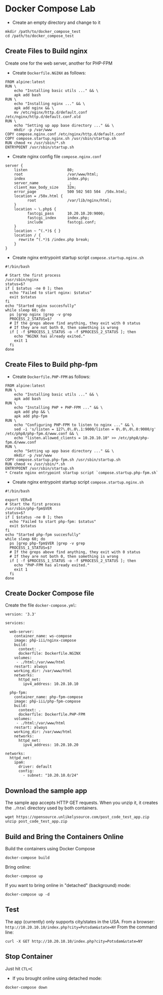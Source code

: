# Docker Compose Lab
* Create an empty directory and change to it
```
mkdir /path/to/docker_compose_test
cd /path/to/docker_compose_test
```
## Create Files to Build nginx
Create one for the web server, another for PHP-FPM
* Create `Dockerfile.NGINX` as follows:
```
FROM alpine:latest
RUN \
    echo "Installing basic utils ..." && \
    apk add bash
RUN \
    echo "Installing nginx ..." && \
    apk add nginx && \
    mv /etc/nginx/http.d/default.conf /etc/nginx/http.d/default.conf.old
RUN \
    echo "Setting up app base directory ..." && \
    mkdir -p /var/www
COPY compose.nginx.conf /etc/nginx/http.d/default.conf
COPY compose.startup.nginx.sh /usr/sbin/startup.sh
RUN chmod +x /usr/sbin/*.sh
ENTRYPOINT /usr/sbin/startup.sh
```
* Create nginx config file `compose.nginx.conf`
```
server {
    listen                  80;
    root                    /var/www/html;
    index                   index.php;
    server_name             _;
    client_max_body_size    32m;
    error_page              500 502 503 504  /50x.html;
    location = /50x.html {
          root              /var/lib/nginx/html;
    }
    location ~ \.php$ {
          fastcgi_pass      10.20.10.20:9000;
          fastcgi_index     index.php;
          include           fastcgi.conf;
    }
    location ~ ^(.*)$ { }
    location / {
      rewrite ^(.*)$ /index.php break;
    }
}
```
* Create nginx entrypoint startup script `compose.startup.nginx.sh`
```
#!/bin/bash

# Start the first process
/usr/sbin/nginx
status=$?
if [ $status -ne 0 ]; then
  echo "Failed to start nginx: $status"
  exit $status
fi
echo "Started nginx succesfully"
while sleep 60; do
  ps |grep nginx |grep -v grep
  PROCESS_2_STATUS=$?
  # If the greps above find anything, they exit with 0 status
  # If they are not both 0, then something is wrong
  if [ -f $PROCESS_1_STATUS -o -f $PROCESS_2_STATUS ]; then
    echo "NGINX has already exited."
    exit 1
  fi
done
```

## Create Files to Build php-fpm
* Create `Dockerfile.PHP-FPM` as follows:
```
FROM alpine:latest
RUN \
    echo "Installing basic utils ..." && \
    apk add bash
RUN \
    echo "Installing PHP + PHP-FPM ..." && \
    apk add php && \
    apk add php-fpm
RUN \
    echo "Configuring PHP-FPM to listen to nginx ..." && \
    sed -i 's/listen = 127\.0\.0\.1:9000/listen = 0\.0\.0\.0:9000/g' /etc/php8/php-fpm.d/www.conf && \
    echo "listen.allowed_clients = 10.20.10.10" >> /etc/php8/php-fpm.d/www.conf
RUN \
    echo "Setting up app base directory ..." && \
    mkdir -p /var/www
COPY compose.startup.php-fpm.sh /usr/sbin/startup.sh
RUN chmod +x /usr/sbin/*.sh
ENTRYPOINT /usr/sbin/startup.sh
* Create nginx entrypoint startup script `compose.startup.php-fpm.sh`
```
* Create nginx entrypoint startup script `compose.startup.nginx.sh`
```
#!/bin/bash

export VER=8
# Start the first process
/usr/sbin/php-fpm$VER
status=$?
if [ $status -ne 0 ]; then
  echo "Failed to start php-fpm: $status"
  exit $status
fi
echo "Started php-fpm succesfully"
while sleep 60; do
  ps |grep php-fpm$VER |grep -v grep
  PROCESS_1_STATUS=$?
  # If the greps above find anything, they exit with 0 status
  # If they are not both 0, then something is wrong
  if [ -f $PROCESS_1_STATUS -o -f $PROCESS_2_STATUS ]; then
    echo "PHP-FPM has already exited."
    exit 1
  fi
done
```
## Create Docker Compose file
Create the file `docker-compose.yml`:
```
version: '3.3'

services:

  web-server:
    container_name: ws-compose
    image: php-iii/nginx-compose
    build:
      context: .
      dockerfile: Dockerfile.NGINX
    volumes:
     - ./html:/var/www/html
    restart: always
    working_dir: /var/www/html
    networks:
      httpd_net:
        ipv4_address: 10.20.10.10

  php-fpm:
    container_name: php-fpm-compose
    image: php-iii/php-fpm-compose
    build:
      context: .
      dockerfile: Dockerfile.PHP-FPM
    volumes:
     - ./html:/var/www/html
    restart: always
    working_dir: /var/www/html
    networks:
      httpd_net:
        ipv4_address: 10.20.10.20

networks:
  httpd_net:
    ipam:
      driver: default
      config:
        - subnet: "10.20.10.0/24"
```
## Download the sample app
The sample app accepts HTTP GET requests.
When you unzip it, it creates the `./html` directory used by both containers.
```
wget https://opensource.unlikelysource.com/post_code_test_app.zip
unzip post_code_test_app.zip
```
## Build and Bring the Containers Online
Build the containers using Docker Compose
```
docker-compose build
```
Bring online:
```
docker-compose up
```
If you want to bring online in "detached" (background) mode:
```
docker-compose up -d
```

## Test
The app (currently) only supports city/states in the USA.
From a browser: `http://10.20.10.10/index.php?city=Potsdam&state=NY`
From the command line:
```
curl -X GET http://10.20.10.10/index.php?city=Potsdam&state=NY
```

## Stop Container
Just hit `CTL+C`
* If you brought online using detached mode:
```
docker-compose down
```
